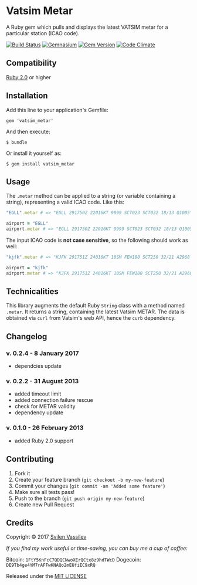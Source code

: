 # Vatsim Metar

A Ruby gem which pulls and displays the latest VATSIM metar for a particular station (ICAO code).

[![Build Status](https://secure.travis-ci.org/tarakanbg/vatsim_metar.png?branch=master)](http://travis-ci.org/tarakanbg/vatsim_metar)
[![Gemnasium](https://gemnasium.com/tarakanbg/vatsim_metar.png?travis)](https://gemnasium.com/tarakanbg/vatsim_metar)
[![Gem Version](https://badge.fury.io/rb/vatsim_metar.png)](http://badge.fury.io/rb/vatsim_metar)
[![Code Climate](https://codeclimate.com/github/tarakanbg/vatsim_metar.png)](https://codeclimate.com/github/tarakanbg/vatsim_metar)

## Compatibility

[Ruby 2.0](http://www.ruby-lang.org/en/downloads/) or higher

## Installation

Add this line to your application's Gemfile:

    gem 'vatsim_metar'

And then execute:

    $ bundle

Or install it yourself as:

    $ gem install vatsim_metar

## Usage

The `.metar` method can be applied to a string (or variable containing a string), representing a valid ICAO code. Like this:

```ruby
"EGLL".metar # => "EGLL 291750Z 22016KT 9999 SCT023 SCT032 18/13 Q1005"

airport = "EGLL"
airport.metar # => "EGLL 291750Z 22016KT 9999 SCT023 SCT032 18/13 Q1005"
```
The input ICAO code is **not case sensitive**, so the following should work as well:

```ruby
"kjfk".metar # => "KJFK 291751Z 24016KT 10SM FEW180 SCT250 32/21 A2968 RMK AO2 SLP049 T03170211 10322 20222 58008"

airport = "kjfk"
airport.metar # => "KJFK 291751Z 24016KT 10SM FEW180 SCT250 32/21 A2968 RMK AO2 SLP049 T03170211 10322 20222 58008"
```

## Technicalities

This library augments the default Ruby `String` class with a method named `.metar`. It returns a string, containing the latest Vatsim METAR. The data is obtained via `curl` from Vatsim's web API, hence the `curb` dependency.

## Changelog

### v. 0.2.4 - 8 January 2017

* dependcies update

### v. 0.2.2 - 31 August 2013

* added timeout limit
* added connection failure rescue
* check for METAR validity
* dependency update

### v. 0.1.0 - 26 February 2013

* added Ruby 2.0 support

## Contributing

1. Fork it
2. Create your feature branch (`git checkout -b my-new-feature`)
3. Commit your changes (`git commit -am 'Added some feature'`)
4. Make sure all tests pass!
5. Push to the branch (`git push origin my-new-feature`)
6. Create new Pull Request

## Credits

Copyright © 2017 [Svilen Vassilev](http://svilen.rubystudio.net)

*If you find my work useful or time-saving, you can buy me a cup of coffee:*

Bitcoin: `1FtY5KnFcC7QDQCNwoXErQCtx8z9hdTWcD`
Dogecoin: `DE9Tb4ge4YM7rAFFwKNAQo2mEUfiEC9xRQ`

Released under the [MIT LICENSE](https://github.com/tarakanbg/vatsim_metar/blob/master/LICENSE)
